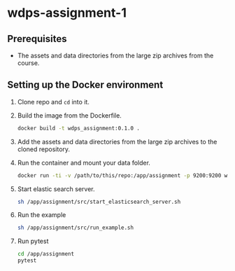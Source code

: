 # wdps-assignment-1

## Prerequisites

- The assets and data directories from the large zip archives from the course.

## Setting up the Docker environment

1. Clone repo and `cd` into it.

1. Build the image from the Dockerfile.

    ```sh
    docker build -t wdps_assignment:0.1.0 .
    ```

1. Add the assets and data directories from the large zip archives to the cloned repository.


1. Run the container and mount your data folder.

    ```sh
    docker run -ti -v /path/to/this/repo:/app/assignment -p 9200:9200 wdps_assignment:0.1.0
    ```

1. Start elastic search server.

    ```sh
    sh /app/assignment/src/start_elasticsearch_server.sh
    ```

1. Run the example

    ```sh
    sh /app/assignment/src/run_example.sh
    ```

1. Run pytest

    ```sh
    cd /app/assignment
    pytest
    ```
